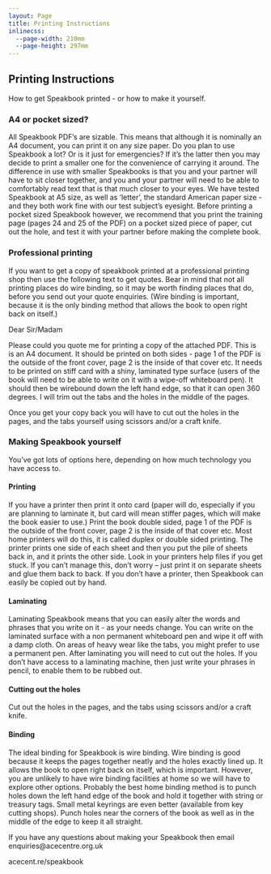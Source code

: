 ```yaml
---
layout: Page
title: Printing Instructions
inlinecss:
  --page-width: 210mm
  --page-height: 297mm
---
```

<div class="page">
  <div class="flex-v items-align-center">
    <SpeakBookTextFourColorBkg class="speakbook-title fsize-12 p-1 bold text-center" text="SPEAKBOOK"></SpeakBookTextFourColorBkg>
  </div>
  <h2>Printing Instructions</h2>
  <p>How to get Speakbook printed - or how to make it yourself.</p>

  <h3>A4 or pocket sized?</h3>
  <p>All Speakbook PDF’s are sizable. This means that although it is nominally an A4 document, you can print it on any size paper. Do you plan to use Speakbook a lot? Or is it just for emergencies? If it’s the latter then you may decide to print a smaller one for the convenience of carrying it around. The difference in use with smaller Speakbooks is that you and your partner will have to sit closer together, and you and your partner will need to be able to comfortably read text that is that much closer to your eyes. We have tested Speakbook at A5 size, as well as ‘letter’, the standard American paper size - and they both work fine with our test subject’s eyesight. Before printing a pocket sized Speakbook however, we recommend that you print the training page (pages 24 and 25 of the PDF) on a pocket sized piece of paper, cut out the hole, and test it with your partner before making the complete book.</p>
  <h3>Professional printing</h3>
  <p>If you want to get a copy of speakbook printed at a professional printing shop then use the following text to get quotes. Bear in mind that not all printing places do wire binding, so it may be worth finding places that do, before you send out your quote enquiries. (Wire binding is important, because it is the only binding method that allows the book to open right back on itself.)</p>
  <div class="my-3"></div>
  <p>Dear Sir/Madam</p>
  <p>Please could you quote me for printing a copy of the attached PDF. This is is an A4 document. It should be printed on both sides - page 1 of the PDF is the outside of the front cover, page 2 is the inside of that cover etc. It needs to be printed on stiff card with a shiny, laminated type surface (users of the book will need to be able to write on it with a wipe-off whiteboard pen). It should then be wirebound down the left hand edge, so that it can open 360 degrees. I will trim out the tabs and the holes in the middle of the pages.</p>
  <p>Once you get your copy back you will have to cut out the holes in the pages, and the tabs yourself using scissors and/or a craft knife.</p>
</div>
<div class="page">
  <h3>Making Speakbook yourself</h3>
  <p>You’ve got lots of options here, depending on how much technology you have access to.</p>
  <h4>Printing</h4>
  <p>If you have a printer then print it onto card (paper will do, especially if you are planning to laminate it, but card will mean stiffer pages, which will make the book easier to use.) Print the book double sided, page 1 of the PDF is the outside of the front cover, page 2 is the inside of that cover etc. Most home printers will do this, it is called duplex or double sided printing. The printer prints one side of each sheet and then you put the pile of sheets back in, and it prints the other side. Look in your printers help files if you get stuck. If you can’t manage this, don’t worry – just print it on separate sheets and glue them back to back. If you don’t have a printer, then Speakbook can easily be copied out by hand.</p>
  <h4>Laminating</h4>
  <p>Laminating Speakbook means that you can easily alter the words and phrases that you write on it - as your needs change. You can write on the laminated surface with a non permanent whiteboard pen and wipe it off with a damp cloth. On areas of heavy wear like the tabs, you might prefer to use a permanent pen. After laminating you will need to cut out the holes. If you don’t have access to a laminating machine, then just write your phrases in pencil, to enable them to be rubbed out.</p>
  <h4>Cutting out the holes</h4>
  <p>Cut out the holes in the pages, and the tabs using scissors and/or a craft knife.</p>
  <h4>Binding</h4>
  <p>The ideal binding for Speakbook is wire binding. Wire binding is good because it keeps the pages together neatly and the holes exactly lined up. It allows the book to open right back on itself, which is important. However, you are unlikely to have wire binding facilities at home so we will have to explore other options. Probably the best home binding method is to punch holes down the left hand edge of the book and hold it together with string or treasury tags. Small metal keyrings are even better (available from key cutting shops). Punch holes near the corners of the book as well as in the middle of the edge to keep it all straight.</p>
</div>
<div class="page">
  <p class="fsize-8 bold">If you have any questions about making your Speakbook then email enquiries@acecentre.org.uk</p>
  <p class="fsize-9 bold text-center">acecent.re/speakbook</p>
</div>
